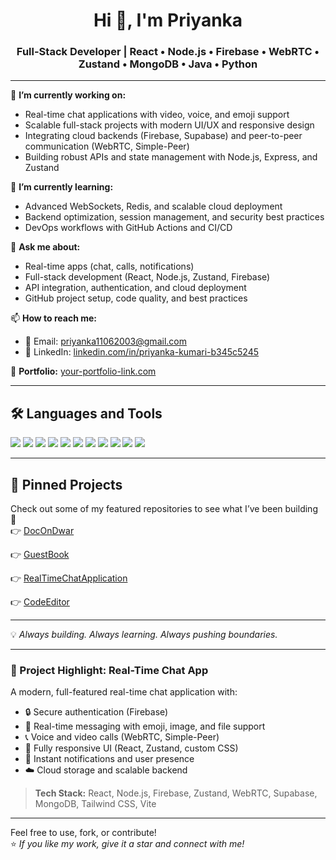 
<h1 align="center">Hi 👋, I'm Priyanka</h1>
<h3 align="center">Full-Stack Developer | React • Node.js • Firebase • WebRTC • Zustand • MongoDB • Java • Python</h3>

---

🔭 **I’m currently working on:**
- Real-time chat applications with video, voice, and emoji support
- Scalable full-stack projects with modern UI/UX and responsive design
- Integrating cloud backends (Firebase, Supabase) and peer-to-peer communication (WebRTC, Simple-Peer)
- Building robust APIs and state management with Node.js, Express, and Zustand

🌱 **I’m currently learning:**
- Advanced WebSockets, Redis, and scalable cloud deployment
- Backend optimization, session management, and security best practices
- DevOps workflows with GitHub Actions and CI/CD

💬 **Ask me about:**
- Real-time apps (chat, calls, notifications)
- Full-stack development (React, Node.js, Zustand, Firebase)
- API integration, authentication, and cloud deployment
- GitHub project setup, code quality, and best practices

📫 **How to reach me:**
- 📧 Email: [priyanka11062003@gmail.com](mailto:priyanka11062003@gmail.com)
- 🔗 LinkedIn: [linkedin.com/in/priyanka-kumari-b345c5245](https://linkedin.com/in/priyanka-kumari-b345c5245)

📂 **Portfolio:** [your-portfolio-link.com](#) <!-- Update with your real portfolio link -->

---

## 🛠️ Languages and Tools

<p align="left">
  <img src="https://img.shields.io/badge/-React-61DAFB?logo=react&logoColor=black&style=for-the-badge" />
  <img src="https://img.shields.io/badge/-Node.js-339933?logo=node.js&logoColor=white&style=for-the-badge" />
  <img src="https://img.shields.io/badge/-Firebase-FFCA28?logo=firebase&logoColor=black&style=for-the-badge" />
  <img src="https://img.shields.io/badge/-WebRTC-333?logo=webrtc&logoColor=white&style=for-the-badge" />
  <img src="https://img.shields.io/badge/-Zustand-000?logo=zustand&logoColor=white&style=for-the-badge" />
  <img src="https://img.shields.io/badge/-MongoDB-47A248?logo=mongodb&logoColor=white&style=for-the-badge" />
  <img src="https://img.shields.io/badge/-Supabase-3FCF8E?logo=supabase&logoColor=white&style=for-the-badge" />
  <img src="https://img.shields.io/badge/-Tailwind%20CSS-38B2AC?logo=tailwind-css&logoColor=white&style=for-the-badge" />
  <img src="https://img.shields.io/badge/-Java-007396?logo=java&logoColor=white&style=for-the-badge" />
  <img src="https://img.shields.io/badge/-Python-3776AB?logo=python&logoColor=white&style=for-the-badge" />
  <img src="https://img.shields.io/badge/-GitHub-181717?logo=github&logoColor=white&style=for-the-badge" />
</p>

---



## 📌 Pinned Projects

Check out some of my featured repositories to see what I’ve been building 🚀  
👉 [DocOnDwar](https://github.com/11PRIA/DocOnDwaar.git)


👉 [GuestBook](https://github.com/11PRIA/Guest_Book.git)


👉 [RealTimeChatApplication](https://github.com/11PRIA/Real_Time_Chat_Application.git)


👉 [CodeEditor](https://github.com/11PRIA/Code_Editor.git)


---

💡 *Always building. Always learning. Always pushing boundaries.*

---

### 📝 Project Highlight: Real-Time Chat App

A modern, full-featured real-time chat application with:
- 🔒 Secure authentication (Firebase)
- 💬 Real-time messaging with emoji, image, and file support
- 📞 Voice and video calls (WebRTC, Simple-Peer)
- 📱 Fully responsive UI (React, Zustand, custom CSS)
- 🔔 Instant notifications and user presence
- ☁️ Cloud storage and scalable backend

> **Tech Stack:** React, Node.js, Firebase, Zustand, WebRTC, Supabase, MongoDB, Tailwind CSS, Vite

---

Feel free to use, fork, or contribute!  
⭐️ *If you like my work, give it a star and connect with me!*
